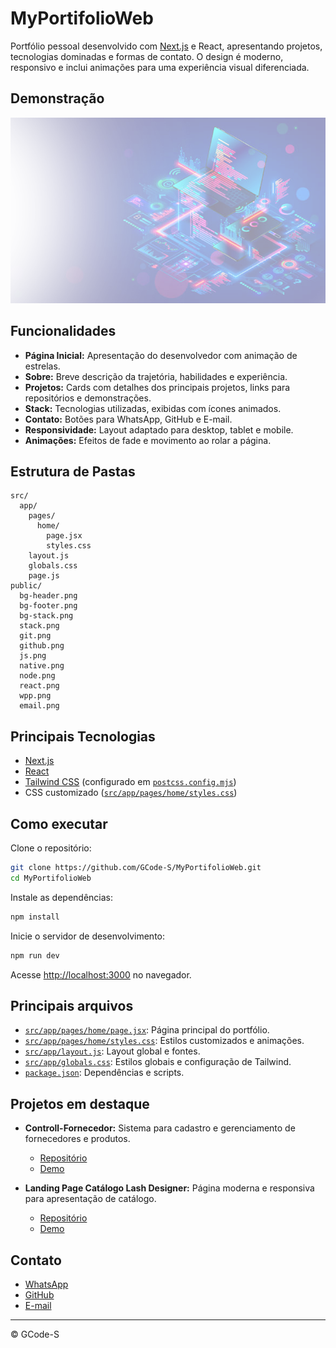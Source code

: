 # MyPortifolioWeb

Portfólio pessoal desenvolvido com [Next.js](https://nextjs.org/) e React, apresentando projetos, tecnologias dominadas e formas de contato. O design é moderno, responsivo e inclui animações para uma experiência visual diferenciada.

## Demonstração

![Screenshot do Portfólio](public/bg-header.png)

## Funcionalidades

- **Página Inicial:** Apresentação do desenvolvedor com animação de estrelas.
- **Sobre:** Breve descrição da trajetória, habilidades e experiência.
- **Projetos:** Cards com detalhes dos principais projetos, links para repositórios e demonstrações.
- **Stack:** Tecnologias utilizadas, exibidas com ícones animados.
- **Contato:** Botões para WhatsApp, GitHub e E-mail.
- **Responsividade:** Layout adaptado para desktop, tablet e mobile.
- **Animações:** Efeitos de fade e movimento ao rolar a página.

## Estrutura de Pastas

```
src/
  app/
    pages/
      home/
        page.jsx
        styles.css
    layout.js
    globals.css
    page.js
public/
  bg-header.png
  bg-footer.png
  bg-stack.png
  stack.png
  git.png
  github.png
  js.png
  native.png
  node.png
  react.png
  wpp.png
  email.png
```

## Principais Tecnologias

- [Next.js](https://nextjs.org/)
- [React](https://react.dev/)
- [Tailwind CSS](https://tailwindcss.com/) (configurado em [`postcss.config.mjs`](postcss.config.mjs))
- CSS customizado ([`src/app/pages/home/styles.css`](src/app/pages/home/styles.css))

## Como executar

Clone o repositório:

```sh
git clone https://github.com/GCode-S/MyPortifolioWeb.git
cd MyPortifolioWeb
```

Instale as dependências:

```sh
npm install
```

Inicie o servidor de desenvolvimento:

```sh
npm run dev
```

Acesse [http://localhost:3000](http://localhost:3000) no navegador.

## Principais arquivos

- [`src/app/pages/home/page.jsx`](src/app/pages/home/page.jsx): Página principal do portfólio.
- [`src/app/pages/home/styles.css`](src/app/pages/home/styles.css): Estilos customizados e animações.
- [`src/app/layout.js`](src/app/layout.js): Layout global e fontes.
- [`src/app/globals.css`](src/app/globals.css): Estilos globais e configuração de Tailwind.
- [`package.json`](package.json): Dependências e scripts.

## Projetos em destaque

- **Controll-Fornecedor:** Sistema para cadastro e gerenciamento de fornecedores e produtos.
  - [Repositório](https://github.com/GCode-S/Controll-Fornecedor)
  - [Demo](https://inquisitive-croquembouche-d8a8e4.netlify.app/html/home/home.html)

- **Landing Page Catálogo Lash Designer:** Página moderna e responsiva para apresentação de catálogo.
  - [Repositório](https://github.com/GCode-S/LandingPage-Catalago-StefaniLash)
  - [Demo](https://gcode-s.github.io/LandingPage-Catalago-StefaniLash/)

## Contato

- [WhatsApp](https://wa.me/5534988611665)
- [GitHub](https://github.com/GCode-S)
- [E-mail](mailto:gabriel.c.souza001@gmail.com)

---

&copy; GCode-S